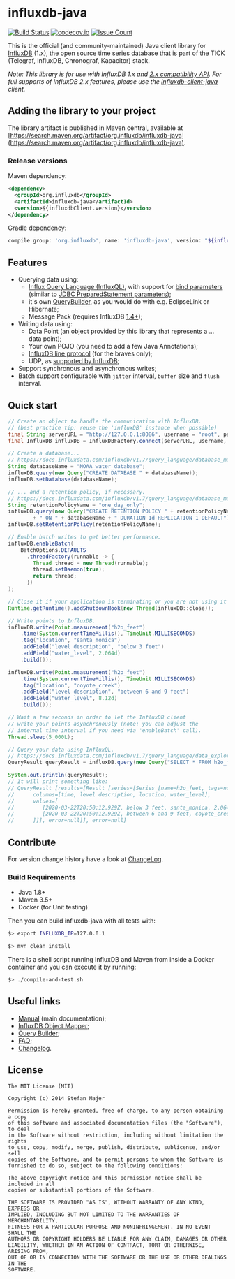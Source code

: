 # influxdb-java

[![Build Status](https://github.com/influxdata/influxdb-java/workflows/master/badge.svg)](https://github.com/influxdata/influxdb-java/actions)
[![codecov.io](http://codecov.io/github/influxdata/influxdb-java/coverage.svg?branch=master)](http://codecov.io/github/influxdata/influxdb-java?branch=master)
[![Issue Count](https://codeclimate.com/github/influxdata/influxdb-java/badges/issue_count.svg)](https://codeclimate.com/github/influxdata/influxdb-java)

This is the official (and community-maintained) Java client library for [InfluxDB](https://www.influxdata.com/products/influxdb-overview/) (1.x), the open source time series database that is part of the TICK (Telegraf, InfluxDB, Chronograf, Kapacitor) stack.

_Note: This library is for use with InfluxDB 1.x and [2.x compatibility API](https://docs.influxdata.com/influxdb/v2.0/reference/api/influxdb-1x/). For full supports of InfluxDB 2.x features, please use the [influxdb-client-java](https://github.com/influxdata/influxdb-client-java) client._

## Adding the library to your project

The library artifact is published in Maven central, available at [https://search.maven.org/artifact/org.influxdb/influxdb-java](https://search.maven.org/artifact/org.influxdb/influxdb-java).

### Release versions

Maven dependency:

```xml
<dependency>
  <groupId>org.influxdb</groupId>
  <artifactId>influxdb-java</artifactId>
  <version>${influxdbClient.version}</version>
</dependency>
```

Gradle dependency:

```bash
compile group: 'org.influxdb', name: 'influxdb-java', version: "${influxdbClientVersion}"
```

## Features

* Querying data using:
  * [Influx Query Language (InfluxQL)](https://docs.influxdata.com/influxdb/v1.7/query_language/), with support for [bind parameters](https://docs.influxdata.com/influxdb/v1.7/tools/api/#bind-parameters) (similar to [JDBC PreparedStatement parameters](https://docs.oracle.com/javase/tutorial/jdbc/basics/prepared.html#supply_values_ps));
  * it's own [QueryBuilder](https://github.com/influxdata/influxdb-java/blob/master/QUERY_BUILDER.md), as you would do with e.g. EclipseLink or Hibernate;
  * Message Pack (requires InfluxDB [1.4+](https://www.influxdata.com/blog/whats-new-influxdb-oss-1-4/));
* Writing data using:
  * Data Point (an object provided by this library that represents a ... data point);
  * Your own POJO (you need to add a few Java Annotations);
  * [InfluxDB line protocol](https://docs.influxdata.com/influxdb/v1.7/write_protocols/line_protocol_tutorial/) (for the braves only);
  * UDP, as [supported by InfluxDB](https://docs.influxdata.com/influxdb/v1.7/supported_protocols/udp/);
* Support synchronous and asynchronous writes;
* Batch support configurable with `jitter` interval, `buffer` size and `flush` interval.

## Quick start

```Java
// Create an object to handle the communication with InfluxDB.
// (best practice tip: reuse the 'influxDB' instance when possible)
final String serverURL = "http://127.0.0.1:8086", username = "root", password = "root";
final InfluxDB influxDB = InfluxDBFactory.connect(serverURL, username, password);

// Create a database...
// https://docs.influxdata.com/influxdb/v1.7/query_language/database_management/
String databaseName = "NOAA_water_database";
influxDB.query(new Query("CREATE DATABASE " + databaseName));
influxDB.setDatabase(databaseName);

// ... and a retention policy, if necessary.
// https://docs.influxdata.com/influxdb/v1.7/query_language/database_management/
String retentionPolicyName = "one_day_only";
influxDB.query(new Query("CREATE RETENTION POLICY " + retentionPolicyName
        + " ON " + databaseName + " DURATION 1d REPLICATION 1 DEFAULT"));
influxDB.setRetentionPolicy(retentionPolicyName);

// Enable batch writes to get better performance.
influxDB.enableBatch(
    BatchOptions.DEFAULTS
      .threadFactory(runnable -> {
        Thread thread = new Thread(runnable);
        thread.setDaemon(true);
        return thread;
      })
);

// Close it if your application is terminating or you are not using it anymore.
Runtime.getRuntime().addShutdownHook(new Thread(influxDB::close));

// Write points to InfluxDB.
influxDB.write(Point.measurement("h2o_feet")
    .time(System.currentTimeMillis(), TimeUnit.MILLISECONDS)
    .tag("location", "santa_monica")
    .addField("level description", "below 3 feet")
    .addField("water_level", 2.064d)
    .build());

influxDB.write(Point.measurement("h2o_feet")
    .time(System.currentTimeMillis(), TimeUnit.MILLISECONDS)
    .tag("location", "coyote_creek")
    .addField("level description", "between 6 and 9 feet")
    .addField("water_level", 8.12d)
    .build());

// Wait a few seconds in order to let the InfluxDB client
// write your points asynchronously (note: you can adjust the
// internal time interval if you need via 'enableBatch' call).
Thread.sleep(5_000L);

// Query your data using InfluxQL.
// https://docs.influxdata.com/influxdb/v1.7/query_language/data_exploration/#the-basic-select-statement
QueryResult queryResult = influxDB.query(new Query("SELECT * FROM h2o_feet"));

System.out.println(queryResult);
// It will print something like:
// QueryResult [results=[Result [series=[Series [name=h2o_feet, tags=null,
//      columns=[time, level description, location, water_level],
//      values=[
//         [2020-03-22T20:50:12.929Z, below 3 feet, santa_monica, 2.064],
//         [2020-03-22T20:50:12.929Z, between 6 and 9 feet, coyote_creek, 8.12]
//      ]]], error=null]], error=null]
```

## Contribute

For version change history have a look at [ChangeLog](https://github.com/influxdata/influxdb-java/blob/master/CHANGELOG.md).

### Build Requirements

* Java 1.8+
* Maven 3.5+
* Docker (for Unit testing)

Then you can build influxdb-java with all tests with:

```bash
$> export INFLUXDB_IP=127.0.0.1

$> mvn clean install

```

There is a shell script running InfluxDB and Maven from inside a Docker container and you can execute it by running:

```bash
$> ./compile-and-test.sh
```

## Useful links

* [Manual](MANUAL.md) (main documentation);
* [InfluxDB Object Mapper](INFLUXDB_MAPPER.md);
* [Query Builder](QUERY_BUILDER.md);
* [FAQ](FAQ.md);
* [Changelog](CHANGELOG.md).

## License

```license
The MIT License (MIT)

Copyright (c) 2014 Stefan Majer

Permission is hereby granted, free of charge, to any person obtaining a copy
of this software and associated documentation files (the "Software"), to deal
in the Software without restriction, including without limitation the rights
to use, copy, modify, merge, publish, distribute, sublicense, and/or sell
copies of the Software, and to permit persons to whom the Software is
furnished to do so, subject to the following conditions:

The above copyright notice and this permission notice shall be included in all
copies or substantial portions of the Software.

THE SOFTWARE IS PROVIDED "AS IS", WITHOUT WARRANTY OF ANY KIND, EXPRESS OR
IMPLIED, INCLUDING BUT NOT LIMITED TO THE WARRANTIES OF MERCHANTABILITY,
FITNESS FOR A PARTICULAR PURPOSE AND NONINFRINGEMENT. IN NO EVENT SHALL THE
AUTHORS OR COPYRIGHT HOLDERS BE LIABLE FOR ANY CLAIM, DAMAGES OR OTHER
LIABILITY, WHETHER IN AN ACTION OF CONTRACT, TORT OR OTHERWISE, ARISING FROM,
OUT OF OR IN CONNECTION WITH THE SOFTWARE OR THE USE OR OTHER DEALINGS IN THE
SOFTWARE.
```
